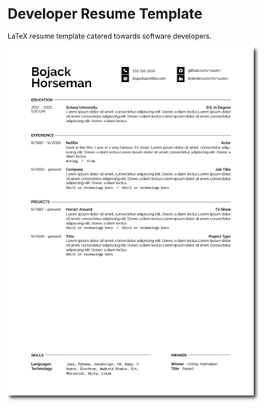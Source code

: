 # Developer Resume Template
LaTeX resume template catered towards software developers.

![Preview of Resume](/resume-preview.png)
